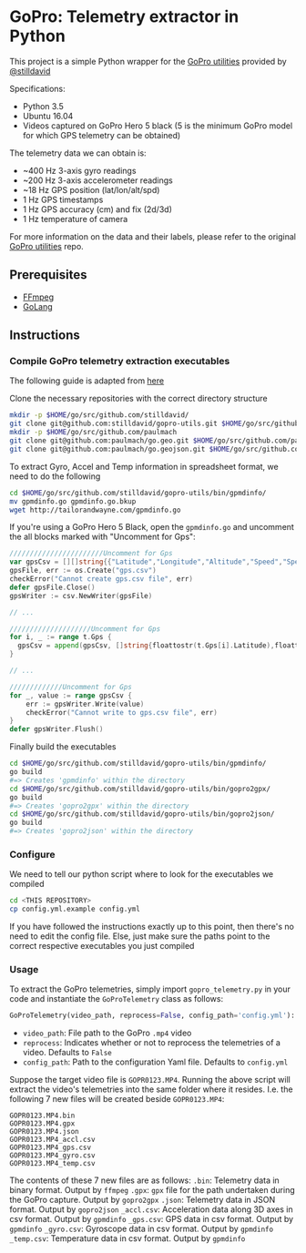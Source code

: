 # GoPro: Telemetry extractor in Python
This project is a simple Python wrapper for the [GoPro utilities](https://github.com/stilldavid/gopro-utils) provided by [@stilldavid](https://github.com/stilldavid)

Specifications:
* Python 3.5
* Ubuntu 16.04
* Videos captured on GoPro Hero 5 black (5 is the minimum GoPro model for which GPS telemetry can be obtained)

The telemetry data we can obtain is:
* ~400 Hz 3-axis gyro readings
* ~200 Hz 3-axis accelerometer readings
* ~18 Hz GPS position (lat/lon/alt/spd)
* 1 Hz GPS timestamps
* 1 Hz GPS accuracy (cm) and fix (2d/3d)
* 1 Hz temperature of camera

For more information on the data and their labels, please refer to the original [GoPro utilities](https://github.com/stilldavid/gopro-utils) repo.

## Prerequisites
* [FFmpeg](https://ffmpeg.org/)
* [GoLang](https://golang.org/)

## Instructions

### Compile GoPro telemetry extraction executables
The following guide is adapted from [here](https://community.gopro.com/t5/Cameras/Hero5-Session-Telemetry/m-p/40278/highlight/true#M20188)

Clone the necessary repositories with the correct directory structure
```sh
mkdir -p $HOME/go/src/github.com/stilldavid/
git clone git@github.com:stilldavid/gopro-utils.git $HOME/go/src/github.com/stilldavid/gopro-utils
mkdir -p $HOME/go/src/github.com/paulmach
git clone git@github.com:paulmach/go.geo.git $HOME/go/src/github.com/paulmach
git clone git@github.com:paulmach/go.geojson.git $HOME/go/src/github.com/paulmach
```

To extract Gyro, Accel and Temp information in spreadsheet format, we need to do the following
```sh
cd $HOME/go/src/github.com/stilldavid/gopro-utils/bin/gpmdinfo/
mv gpmdinfo.go gpmdinfo.go.bkup
wget http://tailorandwayne.com/gpmdinfo.go
```

If you're using a GoPro Hero 5 Black, open the `gpmdinfo.go` and uncomment the all blocks marked with "Uncomment for Gps":
```go
///////////////////////Uncomment for Gps
var gpsCsv = [][]string{{"Latitude","Longitude","Altitude","Speed","Speed3D","TS"}}
gpsFile, err := os.Create("gps.csv")
checkError("Cannot create gps.csv file", err)
defer gpsFile.Close()
gpsWriter := csv.NewWriter(gpsFile)

// ...

////////////////////Uncomment for Gps
for i, _ := range t.Gps {
  gpsCsv = append(gpsCsv, []string{floattostr(t.Gps[i].Latitude),floattostr(t.Gps[i].Longitude),floattostr(t.Gps[i].Altitude),floattostr(t.Gps[i].Speed),floattostr(t.Gps[i].Speed3D),int64tostr(t.Gps[i].TS)})
}

// ...

/////////////Uncomment for Gps
for _, value := range gpsCsv {
    err := gpsWriter.Write(value)
    checkError("Cannot write to gps.csv file", err)
}
defer gpsWriter.Flush()    
```

Finally build the executables
```sh
cd $HOME/go/src/github.com/stilldavid/gopro-utils/bin/gpmdinfo/
go build
#=> Creates 'gpmdinfo' within the directory
cd $HOME/go/src/github.com/stilldavid/gopro-utils/bin/gopro2gpx/
go build
#=> Creates 'gopro2gpx' within the directory
cd $HOME/go/src/github.com/stilldavid/gopro-utils/bin/gopro2json/
go build
#=> Creates 'gopro2json' within the directory
```

### Configure
We need to tell our python script where to look for the executables we compiled

```sh
cd <THIS REPOSITORY>
cp config.yml.example config.yml
```
If you have followed the instructions exactly up to this point, then there's no need to edit the config file. Else, just make sure the paths point to the correct respective executables you just compiled

### Usage
To extract the GoPro telemetries, simply import `gopro_telemetry.py` in your code and instantiate the `GoProTelemetry` class as follows:
```py
GoProTelemetry(video_path, reprocess=False, config_path='config.yml'):
```
* `video_path`: File path to the GoPro `.mp4` video
* `reprocess`: Indicates whether or not to reprocess the telemetries of a video. Defaults to `False`
* `config_path`: Path to the configuration Yaml file. Defaults to `config.yml`

Suppose the target video file is `GOPR0123.MP4`. Running the above script will extract the video's telemetries into the same folder where it resides. I.e. the following 7 new files will be created beside `GOPR0123.MP4`:
```
GOPR0123.MP4.bin
GOPR0123.MP4.gpx
GOPR0123.MP4.json
GOPR0123.MP4_accl.csv
GOPR0123.MP4_gps.csv
GOPR0123.MP4_gyro.csv
GOPR0123.MP4_temp.csv
```
The contents of these 7 new files are as follows:
`.bin`: Telemetry data in binary format. Output by `ffmpeg`
`.gpx`: `gpx` file for the path undertaken during the GoPro capture. Output by `gopro2gpx`
`.json`: Telemetry data in JSON format. Output by `gopro2json`
`_accl.csv`: Acceleration data along 3D axes in csv format. Output by `gpmdinfo`
`_gps.csv`:  GPS data in csv format. Output by `gpmdinfo`
`_gyro.csv`: Gyroscope data in csv format. Output by `gpmdinfo`
`_temp.csv`: Temperature data in csv format. Output by `gpmdinfo`
